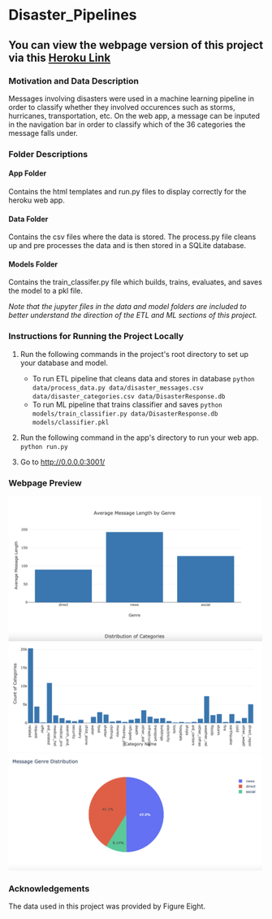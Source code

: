 # Disaster_Pipelines

## You can view the webpage version of this project via this [Heroku Link](https://disaster-pipeline-app17.herokuapp.com/)

### Motivation and Data Description

Messages involving disasters were used in a machine learning pipeline in order to classify whether they involved occurences such as storms, hurricanes, transportation, etc. On the web app, a message can be inputed in the navigation bar in order to classify which of the 36 categories the message falls under.


### Folder Descriptions

#### App Folder
Contains the html templates and run.py files to display correctly for the heroku web app.

#### Data Folder
Contains the csv files where the data is stored. The process.py file cleans up and pre processes the data and is then stored in a SQLite database.

#### Models Folder
Contains the train_classifer.py file which builds, trains, evaluates, and saves the model to a pkl file.

*Note that the jupyter files in the data and model folders are included to better understand the direction of the ETL and ML sections of this project.*

### Instructions for Running the Project Locally
1. Run the following commands in the project's root directory to set up your database and model.

    - To run ETL pipeline that cleans data and stores in database
        `python data/process_data.py data/disaster_messages.csv data/disaster_categories.csv data/DisasterResponse.db`
    - To run ML pipeline that trains classifier and saves
        `python models/train_classifier.py data/DisasterResponse.db models/classifier.pkl`

2. Run the following command in the app's directory to run your web app.
    `python run.py`

3. Go to http://0.0.0.0:3001/


### Webpage Preview

<img src="https://github.com/andrew-alarcon17/Disaster_Pipelines/blob/main/Images/Ave_Message_Length.png" width="500">

<img src="https://github.com/andrew-alarcon17/Disaster_Pipelines/blob/main/Images/Categories_Count.png" width="500">

<img src="https://github.com/andrew-alarcon17/Disaster_Pipelines/blob/main/Images/Message_Genres.png" width="500">


### Acknowledgements
The data used in this project was provided by Figure Eight.




